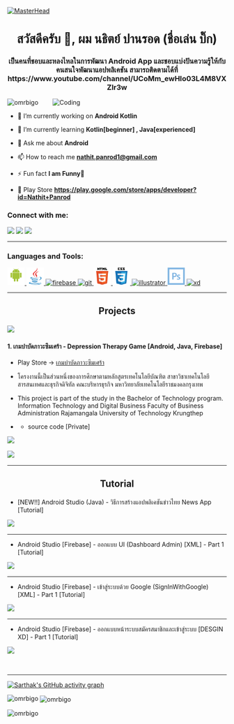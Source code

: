 [![MasterHead](https://1.bp.blogspot.com/-7A4WynwLsMw/XbBpCXG8fHI/AAAAAAAAMt4/uOa1bpLskYgrwGbllhSu2SDj_Mig8SXJQCLcBGAsYHQ/s1600/2000_600px.gif)](https://rishavchanda.io)
<h1 align="center">สวัสดีครับ 👋, ผม นธิตย์ ปานรอด (ชื่อเล่น บิ๊ก)</h1>
<h3 align="center">เป็นคนที่ชอบและหลงไหลในการพัฒนา Android App และชอบแบ่งปันความรู้ให้กับคนสนใจพัฒนาแอปพลิเคชัน สามารถติดตามได้ที่ https://www.youtube.com/channel/UCoMm_ewHIo03L4M8VXZlr3w </h3>

<img align="right" alt="Coding" width="400" src="https://cdn.dribbble.com/users/1162077/screenshots/3848914/programmer.gif">

<p align="left"> <img src="https://komarev.com/ghpvc/?username=omrbigo&label=Profile%20views&color=0e75b6&style=flat" alt="omrbigo" /> </p>

- 🔭 I’m currently working on **Android Kotlin**

- 🌱 I’m currently learning **Kotlin[beginner] , Java[experienced]**

- 💬 Ask me about **Android**

- 📫 How to reach me **nathit.panrod1@gmail.com**

- ⚡ Fun fact **I am Funny🤣**

- 📱 Play Store **https://play.google.com/store/apps/developer?id=Nathit+Panrod**

### Connect with me:
<a>[<img src="https://img.shields.io/badge/facebook-%231877F2.svg?&style=for-the-badge&logo=facebook&logoColor=white">](https://web.facebook.com/nathit.big)</a> 
<a>[<img src="https://img.shields.io/badge/youtube-%23E4405F.svg?&style=for-the-badge&logo=instagram&logoColor=white">](https://www.youtube.com/channel/UCoMm_ewHIo03L4M8VXZlr3w)</a>
<a>[<img src="https://img.shields.io/badge/facebook-fanpage-%231877F2.svg?&style=for-the-badge&logo=facebook fanpage&logoColor=white">](https://web.facebook.com/NathitChannel)</a> 

---

<h3 align="left">Languages and Tools:</h3>
<p align="left"> <a href="https://developer.android.com" target="_blank" rel="noreferrer"> <img src="https://raw.githubusercontent.com/devicons/devicon/master/icons/android/android-original-wordmark.svg" alt="android" width="40" height="40"/> </a> <a href="https://www.java.com" target="_blank" rel="noreferrer"> <img src="https://raw.githubusercontent.com/devicons/devicon/master/icons/java/java-original.svg" alt="java" width="40" height="40"/> </a> <a href="https://firebase.google.com/" target="_blank" rel="noreferrer"> <img src="https://www.vectorlogo.zone/logos/firebase/firebase-icon.svg" alt="firebase" width="40" height="40"/> </a> <a href="https://git-scm.com/" target="_blank" rel="noreferrer"> <img src="https://www.vectorlogo.zone/logos/git-scm/git-scm-icon.svg" alt="git" width="40" height="40"/> </a> <a href="https://www.w3.org/html/" target="_blank" rel="noreferrer"> <img src="https://raw.githubusercontent.com/devicons/devicon/master/icons/html5/html5-original-wordmark.svg" alt="html5" width="40" height="40"/> </a> <a href="https://www.w3schools.com/css/" target="_blank" rel="noreferrer"> <img src="https://raw.githubusercontent.com/devicons/devicon/master/icons/css3/css3-original-wordmark.svg" alt="css3" width="40" height="40"/> </a> <a href="https://www.adobe.com/in/products/illustrator.html" target="_blank" rel="noreferrer"> <img src="https://www.vectorlogo.zone/logos/adobe_illustrator/adobe_illustrator-icon.svg" alt="illustrator" width="40" height="40"/> </a> </a> <a href="https://www.photoshop.com/en" target="_blank" rel="noreferrer"> <img src="https://raw.githubusercontent.com/devicons/devicon/master/icons/photoshop/photoshop-line.svg" alt="photoshop" width="40" height="40"/> </a> <a href="https://www.adobe.com/products/xd.html" target="_blank" rel="noreferrer"> <img src="https://cdn.worldvectorlogo.com/logos/adobe-xd.svg" alt="xd" width="40" height="40"/> </a> </p>

---

## <p align="center">Projects</p>

[<img src="https://play-lh.googleusercontent.com/XaAwRv6Duf9VR8YqaImypQu6SfVi5-HlRxnDGSyvQPzwfm-c-2DGu-iu2nMiOVbuqjY=s180-rw">]()
#### 1. เกมบำบัดภาวะซึมเศร้า - Depression Therapy Game [Android, Java, Firebase]
* Play Store -> [เกมบำบัดภาวะซึมเศร้า](https://play.google.com/store/apps/details?id=com.depressiontherapygame)
* โครงงานนี้เป็นส่วนหนึ่งของการศึกษาตามหลักสูตรเทคโนโลยีบัณฑิต สาขาวิชาเทคโนโลยีสารสนเทศและธุรกิจดิจิทัล คณะบริหารธุรกิจ มหาวิทยาลัยเทคโนโลยีราชมงคลกรุงเทพ
* This project is part of the study in the Bachelor of Technology program.
Information Technology and Digital Business Faculty of Business Administration
Rajamangala University of Technology Krungthep

* - source code [Private] 

[<img src="https://www.img.in.th/images/39a4720320ed1ce452f2fb80a38aa9fd.jpg">](https://www.youtube.com/channel/UCoMm_ewHIo03L4M8VXZlr3w)

[<img src="https://www.img.in.th/images/4dcf741ac3236aff9575612f2309cd35.jpg">](https://www.youtube.com/channel/UCoMm_ewHIo03L4M8VXZlr3w)
<br>

---

## <p align="center">Tutorial</p>

* [NEW!!] Android Studio (Java) - วิธีการสร้างแอปพลิเคชันข่าวไทย News App [Tutorial]

[<img src="https://www.img.in.th/images/15a5a7504fd5a3795debe0d59a7f47fa.jpg">](https://youtu.be/tifCpoBvffM)

---

* Android Studio [Firebase] - ออกแบบ UI (Dashboard Admin) [XML] - Part 1 [Tutorial]

[<img src="https://www.img.in.th/images/87b3b5b5c56746df4423b26e6c58b85e.jpg">](https://youtu.be/UjWdFvOW2Lw)

---

* Android Studio [Firebase] - เข้าสู่ระบบด้วย Google (SignInWithGoogle) [XML] - Part 1 [Tutorial] 

[<img src="https://www.img.in.th/images/8cac25cbe7e5fa0fcd8d9d46813c5965.jpg">](https://youtu.be/n5xjO8VWCGQ)

---

* Android Studio [Firebase] - ออกแบบหน้าระบบสมัครสมาชิกและเข้าสู่ระบบ [DESGIN XD] - Part 1 [Tutorial]

[<img src="https://www.img.in.th/images/4430aecc575b7d927daab46a6c12ec33.jpg">](https://youtu.be/n5xjO8VWCGQ)

<br>

---

[![Sarthak's GitHub activity graph](https://activity-graph.herokuapp.com/graph?username=omrbigo&&theme=xcode)](https://github.com/oMrBIGo)

<p><img align="left" src="https://github-readme-stats.vercel.app/api/top-langs?username=omrbigo&show_icons=true&locale=en&layout=compact&theme=tokyonight" alt="omrbigo" /></p>

<p>&nbsp;<img align="center" src="https://github-readme-stats.vercel.app/api?username=omrbigo&show_icons=true&locale=en&theme=tokyonight" alt="omrbigo" /></p>

<p><img align="center" src="https://github-readme-streak-stats.herokuapp.com/?user=omrbigo&&theme=tokyonight" alt="omrbigo" /></p>
